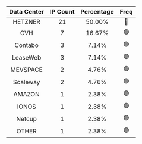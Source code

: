 | Data Center | IP Count | Percentage | Freq |
|:------------:|:--------:|:-----------:|:-----:|
| HETZNER | 21 | 50.00% | 🔴 |
| OVH | 7 | 16.67% | 🟢 |
| Contabo | 3 | 7.14% | 🟢 |
| LeaseWeb | 3 | 7.14% | 🟢 |
| MEVSPACE | 2 | 4.76% | 🟢 |
| Scaleway | 2 | 4.76% | 🟢 |
| AMAZON | 1 | 2.38% | 🟢 |
| IONOS | 1 | 2.38% | 🟢 |
| Netcup | 1 | 2.38% | 🟢 |
| OTHER | 1 | 2.38% | 🟢 |